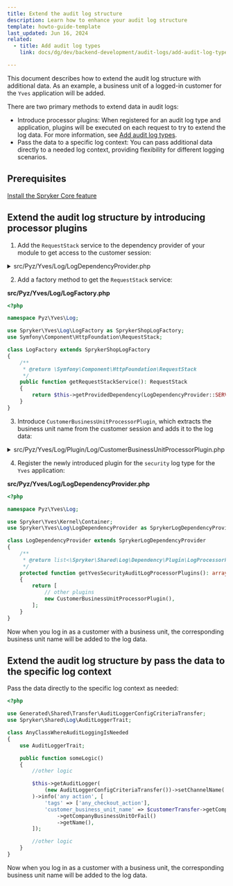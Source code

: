 ```yaml
---
title: Extend the audit log structure
description: Learn how to enhance your audit log structure
template: howto-guide-template
last_updated: Jun 16, 2024
related:
  - title: Add audit log types
    link: docs/dg/dev/backend-development/audit-logs/add-audit-log-types.html

---
```


This document describes how to extend the audit log structure with additional data. As an example, a business unit of a logged-in customer for the `Yves` application will be added.

There are two primary methods to extend data in audit logs:
* Introduce processor plugins: When registered for an audit log type and application, plugins will be executed on each request to try to extend the log data. For more information, see [Add audit log types](/docs/dg/dev/backend-development/audit-logs/add-audit-log-types.html).
* Pass the data to a specific log context: You can pass additional data directly to a needed log context, providing flexibility for different logging scenarios.

## Prerequisites

[Install the Spryker Core feature](/docs/pbc/all/miscellaneous/202407.0/install-and-upgrade/install-features/install-the-spryker-core-feature.html)


## Extend the audit log structure by introducing processor plugins

1. Add the `RequestStack` service to the dependency provider of your module to get access to the customer session:

<details>
  <summary>src/Pyz/Yves/Log/LogDependencyProvider.php</summary>

```php
<?php

namespace Pyz\Yves\Log;

use Spryker\Yves\Kernel\Container;
use Spryker\Yves\Log\LogDependencyProvider as SprykerLogDependencyProvider;

class LogDependencyProvider extends SprykerLogDependencyProvider
{
    /**
     * @uses \Spryker\Yves\Http\Plugin\Application\HttpApplicationPlugin::SERVICE_REQUEST_STACK
     *
     * @var string
     */
    public const SERVICE_REQUEST_STACK = 'request_stack';

    /**
     * @param \Spryker\Yves\Kernel\Container $container
     *
     * @return \Spryker\Yves\Kernel\Container
     */
    public function provideDependencies(Container $container): Container
    {
        $container = parent::provideDependencies($container);
        $container = $this->addRequestStackService($container);

        return $container;
    }

    /**
     * @param \Spryker\Yves\Kernel\Container $container
     *
     * @return \Spryker\Yves\Kernel\Container
     */
    protected function addRequestStackService(Container $container): Container
    {
        $container->set(static::SERVICE_REQUEST_STACK, function (Container $container) {
            return $container->getApplicationService(static::SERVICE_REQUEST_STACK);
        });

        return $container;
    }
}
```

</details>

2. Add a factory method to get the `RequestStack` service:

**src/Pyz/Yves/Log/LogFactory.php**

```php
<?php

namespace Pyz\Yves\Log;

use Spryker\Yves\Log\LogFactory as SprykerShopLogFactory;
use Symfony\Component\HttpFoundation\RequestStack;

class LogFactory extends SprykerShopLogFactory
{
    /**
     * @return \Symfony\Component\HttpFoundation\RequestStack
     */
    public function getRequestStackService(): RequestStack
    {
        return $this->getProvidedDependency(LogDependencyProvider::SERVICE_REQUEST_STACK);
    }
}

```

3. Introduce `CustomerBusinessUnitProcessorPlugin`, which extracts the business unit name from the customer session and adds it to the log data:

<details>
  <summary>src/Pyz/Yves/Log/Plugin/Log/CustomerBusinessUnitProcessorPlugin.php</summary>

```php
<?php

namespace Pyz\Yves\Log\Plugin\Log;

use Generated\Shared\Transfer\CustomerTransfer;
use Spryker\Shared\Log\Dependency\Plugin\LogProcessorPluginInterface;
use Spryker\Yves\Kernel\AbstractPlugin;
use Symfony\Component\HttpFoundation\Request;

class CustomerBusinessUnitProcessorPlugin extends AbstractPlugin implements LogProcessorPluginInterface
{
    /**
     * @param array<string, mixed> $data
     *
     * @return array<string, mixed>
     */
    public function __invoke(array $data): array
    {
        $customerTransfer = $this->findCurrentCustomer();

        if (!$customerTransfer) {
            return $data;
        }

        $currentRequestData = $this->getCurrentRequestData($customerTransfer);

        if (isset($data['extra']['request'])) {
            $data['extra']['request'] = array_merge(
                $data['extra']['request'],
                $currentRequestData,
            );

            return $data;
        }

        $data['extra']['request'] = $currentRequestData;

        return $data;
    }

    /**
     * @return \Generated\Shared\Transfer\CustomerTransfer|null
     */
    protected function findCurrentCustomer(): ?CustomerTransfer
    {
        $currentRequest = $this->getFactory()->getRequestStackService()->getCurrentRequest();

        if (!$currentRequest || !$currentRequest->hasSession()) {
            return null;
        }

        return $this->findCustomerInRequest($currentRequest);
    }

    /**
     * @param \Generated\Shared\Transfer\CustomerTransfer $customerTransfer
     *
     * @return array<string, mixed>
     */
    protected function getCurrentRequestData(CustomerTransfer $customerTransfer): array
    {
        $currentRequestData = [];

        $currentRequestData['customer_business_unit_name'] = $customerTransfer->getCompanyUserTransferOrFail()
            ->getCompanyBusinessUnitOrFail()
            ->getName();

        return $currentRequestData;
    }

    /**
     * @param \Symfony\Component\HttpFoundation\Request $request
     *
     * @return \Generated\Shared\Transfer\CustomerTransfer|null
     */
    protected function findCustomerInRequest(Request $request): ?CustomerTransfer
    {
        return $request->getSession()->get('customer data');
    }
}
```

</details>

4. Register the newly introduced plugin for the `security` log type for the `Yves` application:

**src/Pyz/Yves/Log/LogDependencyProvider.php**

```php
<?php

namespace Pyz\Yves\Log;

use Spryker\Yves\Kernel\Container;
use Spryker\Yves\Log\LogDependencyProvider as SprykerLogDependencyProvider;

class LogDependencyProvider extends SprykerLogDependencyProvider
{
    /**
     * @return list<\Spryker\Shared\Log\Dependency\Plugin\LogProcessorPluginInterface>
     */
    protected function getYvesSecurityAuditLogProcessorPlugins(): array
    {
        return [
            // other plugins
            new CustomerBusinessUnitProcessorPlugin(),
        ];
    }
}
```
Now when you log in as a customer with a business unit, the corresponding business unit name will be added to the log data.

## Extend the audit log structure by pass the data to the specific log context

Pass the data directly to the specific log context as needed:

```php
<?php

use Generated\Shared\Transfer\AuditLoggerConfigCriteriaTransfer;
use Spryker\Shared\Log\AuditLoggerTrait;

class AnyClassWhereAuditLoggingIsNeeded
{
    use AuditLoggerTrait;

    public function someLogic()
    {
        //other logic

        $this->getAuditLogger(
            (new AuditLoggerConfigCriteriaTransfer())->setChannelName('checkout'),
        )->info('any action', [
            'tags' => ['any_checkout_action'],
            'customer_business_unit_name' => $customerTransfer->getCompanyUserTransferOrFail()
                ->getCompanyBusinessUnitOrFail()
                ->getName(),
        ]);

        //other logic
    }
}
```

Now when you log in as a customer with a business unit, the corresponding business unit name will be added to the log data.
